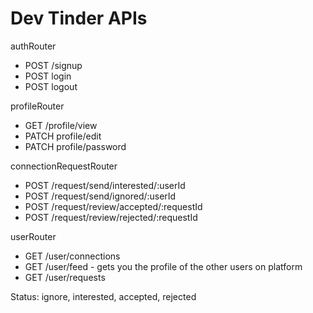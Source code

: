 # Dev Tinder APIs

authRouter
- POST /signup
- POST login
- POST logout

profileRouter
- GET /profile/view
- PATCH profile/edit
- PATCH profile/password

connectionRequestRouter
- POST /request/send/interested/:userId
- POST /request/send/ignored/:userId
- POST /request/review/accepted/:requestId
- POST /request/review/rejected/:requestId

userRouter
- GET /user/connections
- GET /user/feed - gets you the profile of the other users on platform
- GET /user/requests

Status: ignore, interested, accepted, rejected



